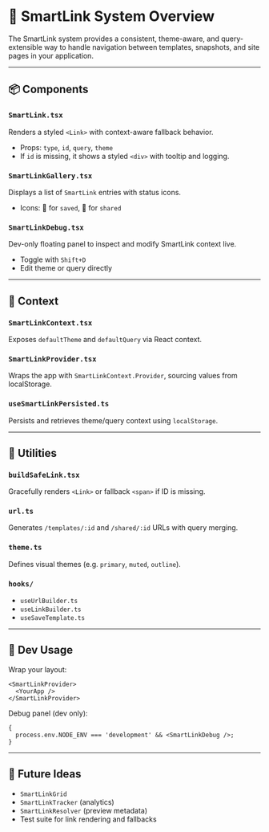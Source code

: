 # 🧭 SmartLink System Overview

The SmartLink system provides a consistent, theme-aware, and query-extensible way to handle navigation between templates, snapshots, and site pages in your application.

---

## 📦 Components

### `SmartLink.tsx`

Renders a styled `<Link>` with context-aware fallback behavior.

- Props: `type`, `id`, `query`, `theme`
- If `id` is missing, it shows a styled `<div>` with tooltip and logging.

### `SmartLinkGallery.tsx`

Displays a list of `SmartLink` entries with status icons.

- Icons: 💾 for `saved`, 🔗 for `shared`

### `SmartLinkDebug.tsx`

Dev-only floating panel to inspect and modify SmartLink context live.

- Toggle with `Shift+D`
- Edit theme or query directly

---

## 🧠 Context

### `SmartLinkContext.tsx`

Exposes `defaultTheme` and `defaultQuery` via React context.

### `SmartLinkProvider.tsx`

Wraps the app with `SmartLinkContext.Provider`, sourcing values from localStorage.

### `useSmartLinkPersisted.ts`

Persists and retrieves theme/query context using `localStorage`.

---

## 🧰 Utilities

### `buildSafeLink.tsx`

Gracefully renders `<Link>` or fallback `<span>` if ID is missing.

### `url.ts`

Generates `/templates/:id` and `/shared/:id` URLs with query merging.

### `theme.ts`

Defines visual themes (e.g. `primary`, `muted`, `outline`).

### `hooks/`

- `useUrlBuilder.ts`
- `useLinkBuilder.ts`
- `useSaveTemplate.ts`

---

## 🧪 Dev Usage

Wrap your layout:

```tsx
<SmartLinkProvider>
  <YourApp />
</SmartLinkProvider>
```

Debug panel (dev only):

```tsx
{
  process.env.NODE_ENV === 'development' && <SmartLinkDebug />;
}
```

---

## 🚧 Future Ideas

- `SmartLinkGrid`
- `SmartLinkTracker` (analytics)
- `SmartLinkResolver` (preview metadata)
- Test suite for link rendering and fallbacks
